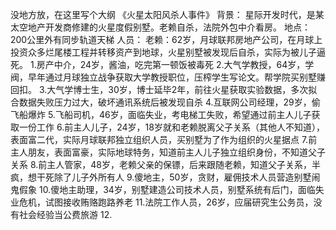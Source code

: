 没地方放，在这里写个大纲
《火星太阳风杀人事件》
背景：
    星际开发时代，是某太空地产开发商修建的火星度假别墅。老赖自杀，法院外包中介看房。
地点：
    200公里外有同步轨道天梯
人员：
    老赖：62岁，月球联邦房地产公司，在月球上投资众多烂尾楼工程并转移资产到地球，火星别墅被发现后自杀，实际为被儿子逼死。
    1.房产中介，24岁，酱油，吃完第一顿饭被毒死
    2.大气学教授，64岁，学阀，早年通过月球独立战争获取大学教授职位，压榨学生写论文。帮学院买别墅赚回扣。
    3.大气学博士生，30岁，博士延毕2年，前往火星获取实验数据，多次拟合数据失败压力过大，破坏通讯系统后被发现自杀
    4.互联网公司经理，29岁，偷飞船爆炸
    5.飞船司机，46岁，面临失业，考电梯工失败，希望通过前主人儿子获取一份工作
    6.前主人儿子，24岁，18岁就和老赖脱离父子关系（其他人不知道），表面富二代，实际月球联邦独立组织人员，买别墅为了作为组织的火星据点
    7.前主人朋友，表面富豪，实际地球特务，知道前主人儿子独立组织身份，不知道父子关系
    8.前主人管家，48岁，老赖父亲的保镖，后来跟随老赖，知道父子关系，半疯，想干死除了儿子外所有人
    9.傻地主，50岁，贪财，雇佣技术人员营造别墅闹鬼假象
    10.傻地主助理，34岁，别墅建造公司技术人员，别墅系统有后门，面临失业危机，试图接收贿赂跑路养老
    11.法院工作人员，26岁，应届研究生公务员，没有社会经验当公费旅游
    12.

